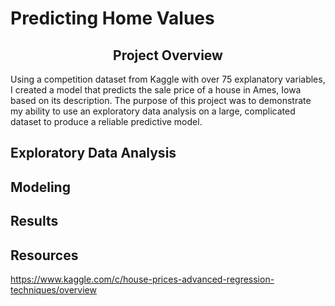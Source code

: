 # Predicting Home Values

## <div align="center">Project Overview</div>
Using a competition dataset from Kaggle with over 75 explanatory variables, I created a model that predicts the sale price of a house in Ames, Iowa based on its description. The purpose of this project was to demonstrate my ability to use an exploratory data analysis on a large, complicated dataset to produce a reliable predictive model.

## Exploratory Data Analysis

## Modeling

## Results

## Resources
https://www.kaggle.com/c/house-prices-advanced-regression-techniques/overview
